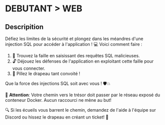 # DEBUTANT > WEB
## Descripition 
Défiez les limites de la sécurité et plongez dans les méandres d'une injection SQL pour accéder à l'application ! 💻 Voici comment faire :

1. 💾 Trouvez la faille en saisissant des requêtes SQL malicieuses.
2. 🔓 Déjouez les défenses de l'application en exploitant cette faille pour vous connecter.
3. 🚀 Pillez le drapeau tant convoité !

Que la force des injections SQL soit avec vous ! 🛡️💥

🔔 **Attention**: Votre chemin vers le trésor doit passer par le réseau exposé du conteneur Docker. Aucun raccourci ne mène au but!

🔍 Si les écueils vous barrent le chemin, demandez de l'aide à l'équipe sur Discord ou hissez le drapeau en créant un ticket! 🚩
